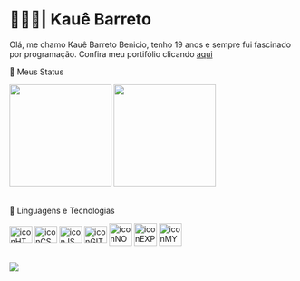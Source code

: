 <h1><strong>👨🏻‍💻| Kauê Barreto</strong></h1>
<p>Olá, me chamo Kauê Barreto Benicio, tenho 19 anos e sempre fui fascinado por programação. Confira meu portifólio clicando <a href="https://kaue-barreto.com">aqui</a></p>

<p>🤖 Meus Status</p>
<div><!--Status do Github-->
  <img height="180em" src="https://github-readme-stats.vercel.app/api?username=KaueDeveloper&show_icons=true&theme=github_dark">
  <img height="180em" src="https://github-readme-stats.vercel.app/api/top-langs/?username=anuraghazra&layout=compact">
</div>

<div style="display: inline-block"><br><!--Linguagens que eu domino-->
  <p>🤖 Linguagens e Tecnologias</p>
  <img align="center" alt="iconHTML" height="30em" width="40em" src="https://cdn.jsdelivr.net/gh/devicons/devicon@latest/icons/html5/html5-original.svg"/>
  <img align="center" alt="iconCSS" height="30em" width="40em" src="https://cdn.jsdelivr.net/gh/devicons/devicon@latest/icons/css3/css3-original.svg"/>
  <img align="center" alt="iconJS" height="30em" width="40em" src="https://cdn.jsdelivr.net/gh/devicons/devicon@latest/icons/javascript/javascript-original.svg"/>
  <img align="center" alt="iconGIT" height="30em" width="40em" src="https://cdn.jsdelivr.net/gh/devicons/devicon@latest/icons/git/git-original.svg" />
  <img align="center" alt="iconNODE" heigth="30em" width="40em" src="https://cdn.jsdelivr.net/gh/devicons/devicon@latest/icons/nodejs/nodejs-original.svg"/>
  <img align="center" alt="iconEXPRESS" heigth="30em" width="40em" src="https://cdn.jsdelivr.net/gh/devicons/devicon@latest/icons/express/express-original-wordmark.svg"/>
  <img align="center" alt="iconMYSQL" heigth="30em" width="40em" src="https://cdn.jsdelivr.net/gh/devicons/devicon@latest/icons/mysql/mysql-original-wordmark.svg"/>
</div>

##

<div><!--Redes sociais-->
  <a href="https://www.instagram.com/eu_kauebarreto/?next=%2F" target="_blank"><img src="https://img.shields.io/badge/Instagram-E4405F?style=for-the-badge&logo=instagram&logoColor=white" target="_blank"></a>
</div>

